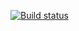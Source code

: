 [![Build status](https://ci.appveyor.com/api/projects/status/hlut3rl5gk8ot1gs?svg=true)](https://ci.appveyor.com/project/Mary-Kalugina/math-log-trig)
